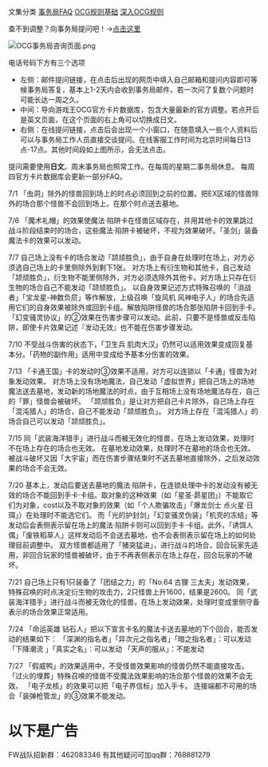 文集分类
[事务局FAQ](http://www.jianshu.com/nb/10161162)
[OCG规则基础](http://www.jianshu.com/nb/10378886)
[深入OCG规则](http://www.jianshu.com/nb/3903431)

查不到调整？向事务局提问吧！→[点击这里](http://www.yugioh-card.com/japan/support/)

![OCG事务局咨询页面.png](http://upload-images.jianshu.io/upload_images/1898522-91e01ac73392218c.png?imageMogr2/auto-orient/strip%7CimageView2/2/w/1240)

电话号码下方有三个选项

- 左侧：邮件提问链接，在点击后出现的网页中填入自己邮箱和提问内容即可等候事务局答复，基本上1-2天内会收到事务局邮件，若一次问了复数个问题时可能长达一周之久。
- 中间：导向游戏王OCG官方卡片数据库，包含大量最新的官方调整。若点开后是英文页面，在这个页面的右上角可以切换成日文。
- 右侧：在线提问链接，点击后会出现一个小窗口，在随意填入一些个人资料后可以与事务局工作人员直接交谈提问。在线客服工作时间为北京时间每日13点-17点。其他时间段如上图所示，会无法点击。

提问需要使用**日文**。周末事务局也照常工作。在每周的星期二事务局休息。
每周四官方卡片数据库会更新一部分FAQ。

7/1
「虫洞」除外的怪兽回到场上的时点必须回到之前的位置。把EX区域的怪兽除外的场合那个怪兽不会回到场上，在那个时点送去墓地。

7/6
「魔术礼帽」的效果使魔法·陷阱卡在怪兽区域存在，并用其他卡的效果跳过战斗阶段结束时的场合，这些魔法·陷阱卡被破坏，不视为效果破坏。「圣剑」装备魔法卡的效果可以发动。

7/7
自己场上没有卡的场合发动「颉颃胜负」，由于自身在处理时在场上，对方必须选自己场上的卡里侧除外到剩下1张。
对方场上有衍生物和其他卡，自己发动「颉颃胜负」，衍生物不能里侧除外，对方必须选除外其他卡。对方场上只存在衍生物的场合自己不能发动「颉颃胜负」。
以自身效果记述方式特殊召唤的「消战者」「宝龙星-神数负屃」等作解放，上级召唤「旋风机 风神电子人」的场合先适用它们的自身效果被除外或回到卡组。解放陷阱怪兽的场合那张陷阱卡回到手卡。
「幻变骚灵协议」的②效果在伤害步骤可以发动。此前，只要不是怪兽或反击陷阱，即使卡片效果记述『发动无效』也不能在伤害步骤发动。

7/10
不受战斗伤害的状态下，「卫生兵 肌肉大汉」仍然可以适用效果变成回复基本分。「药物的副作用」适用中变成给予基本分伤害的效果。

7/13
「卡通王国」卡的发动时③效果不适用，对方可以连锁以「卡通」怪兽为对象发动效果。
对方场上没有场地魔法，自己发动「虚拟世界」把自己场上的场地魔法送去墓地，发动新的场地魔法的时点，由于互相场上没有场地魔法存在，自己的「罪」怪兽会被破坏。
「颉颃胜负」是让对方把自己卡片除外，自己场上存在「混沌猎人」的场合，自己不能发动「颉颃胜负」。
对方场上存在「混沌猎人」的场合自己可以发动「颉颃胜负」。

7/15
同「武装海洋猎手」进行战斗而被无效化的怪兽，在场上发动效果，处理时不在场上存在的场合也无效。
在墓地发动效果，处理时不在墓地的场合也无效。
被战斗破坏又因「大宇宙」而在伤害步骤结束时不送去墓地直接除外，之后发动效果的场合不会无效。

7/20
基本上，发动后要送去墓地的魔法·陷阱卡，在连锁处理中卡的发动没有被无效的场合不能回到手卡·卡组。取对象的这种效果（如「星圣·昴星团」）不能取它们为对象，cost以及不取对象的效果（如「个人欺骗攻击」「爆龙剑士 点火星·日珥」）在处理时不能选它们。
而「光的护封剑」「幻变骚灵伪装」「机壳的冻结」等发动后会表侧表示留在场上的魔法·陷阱卡则可以回到手卡·卡组。此外，「诱饵人偶」「废铁稻草人」这样发动后不会送去墓地，也不会表侧表示留在场上的如何处理目前调整中。
双方怪兽都适用了「猪突猛进」，进行战斗的场合，回合玩家先适用，非回合玩家的怪兽被破坏，由于不再表侧表示在场上存在，回合玩家的不破坏。

7/21
自己场上只有1只装备了「团结之力」的「No.64 古狸 三太夫」发动效果，特殊召唤的时点决定衍生物的攻击力，2只怪兽上升1600，结果是2600。
同「武装海洋猎手」进行战斗而被无效化的怪兽，在场上发动效果，处理时变成里侧守备表示的场合效果正常适用。

7/24
「命运英雄 钻石人」把以下宣言卡名的魔法卡送去墓地的下个回合，能否发动的结果如下：
「深渊的指名者」「异次元之指名者」「暗之指名者」：可以发动
「下降潮流 」「真实之名」：可以发动
「天声的服从」：不能发动

7/27
「假威鸭」的效果适用中，不受怪兽效果影响的怪兽仍然不能直接攻击。
「过火的埋葬」特殊召唤的怪兽不受魔法效果影响的场合那个怪兽的效果不会无效。
「电子龙核」的效果可以把「电子界信标」加入手卡。
连接端都不可用的场合「装弹枪管龙」的③效果不能发动。

# 以下是广告
FW战队招新群：462083346
有其他疑问可加qq群：768881279
